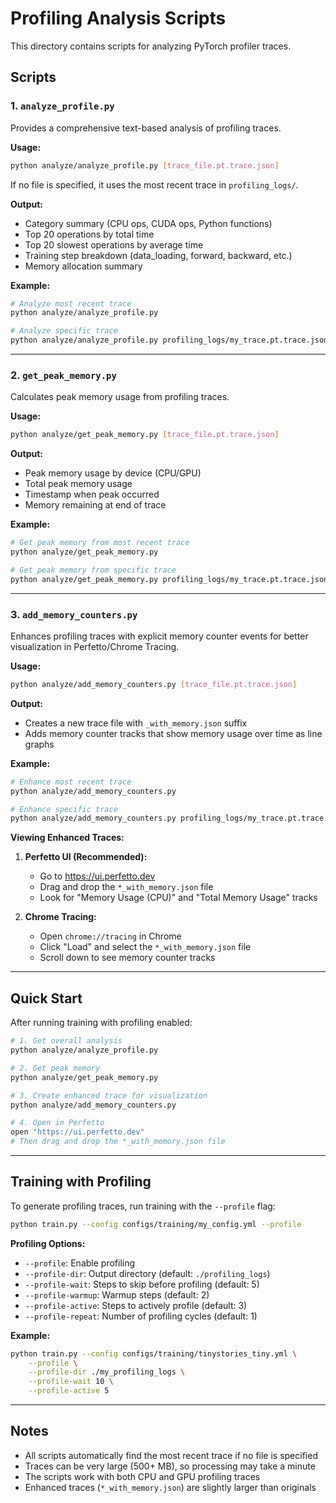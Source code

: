 # Profiling Analysis Scripts

This directory contains scripts for analyzing PyTorch profiler traces.

## Scripts

### 1. `analyze_profile.py`

Provides a comprehensive text-based analysis of profiling traces.

**Usage:**
```bash
python analyze/analyze_profile.py [trace_file.pt.trace.json]
```

If no file is specified, it uses the most recent trace in `profiling_logs/`.

**Output:**
- Category summary (CPU ops, CUDA ops, Python functions)
- Top 20 operations by total time
- Top 20 slowest operations by average time
- Training step breakdown (data_loading, forward, backward, etc.)
- Memory allocation summary

**Example:**
```bash
# Analyze most recent trace
python analyze/analyze_profile.py

# Analyze specific trace
python analyze/analyze_profile.py profiling_logs/my_trace.pt.trace.json
```

---

### 2. `get_peak_memory.py`

Calculates peak memory usage from profiling traces.

**Usage:**
```bash
python analyze/get_peak_memory.py [trace_file.pt.trace.json]
```

**Output:**
- Peak memory usage by device (CPU/GPU)
- Total peak memory usage
- Timestamp when peak occurred
- Memory remaining at end of trace

**Example:**
```bash
# Get peak memory from most recent trace
python analyze/get_peak_memory.py

# Get peak memory from specific trace
python analyze/get_peak_memory.py profiling_logs/my_trace.pt.trace.json
```

---

### 3. `add_memory_counters.py`

Enhances profiling traces with explicit memory counter events for better visualization in Perfetto/Chrome Tracing.

**Usage:**
```bash
python analyze/add_memory_counters.py [trace_file.pt.trace.json]
```

**Output:**
- Creates a new trace file with `_with_memory.json` suffix
- Adds memory counter tracks that show memory usage over time as line graphs

**Example:**
```bash
# Enhance most recent trace
python analyze/add_memory_counters.py

# Enhance specific trace
python analyze/add_memory_counters.py profiling_logs/my_trace.pt.trace.json
```

**Viewing Enhanced Traces:**

1. **Perfetto UI (Recommended):**
   - Go to https://ui.perfetto.dev
   - Drag and drop the `*_with_memory.json` file
   - Look for "Memory Usage (CPU)" and "Total Memory Usage" tracks

2. **Chrome Tracing:**
   - Open `chrome://tracing` in Chrome
   - Click "Load" and select the `*_with_memory.json` file
   - Scroll down to see memory counter tracks

---

## Quick Start

After running training with profiling enabled:

```bash
# 1. Get overall analysis
python analyze/analyze_profile.py

# 2. Get peak memory
python analyze/get_peak_memory.py

# 3. Create enhanced trace for visualization
python analyze/add_memory_counters.py

# 4. Open in Perfetto
open "https://ui.perfetto.dev"
# Then drag and drop the *_with_memory.json file
```

---

## Training with Profiling

To generate profiling traces, run training with the `--profile` flag:

```bash
python train.py --config configs/training/my_config.yml --profile
```

**Profiling Options:**
- `--profile`: Enable profiling
- `--profile-dir`: Output directory (default: `./profiling_logs`)
- `--profile-wait`: Steps to skip before profiling (default: 5)
- `--profile-warmup`: Warmup steps (default: 2)
- `--profile-active`: Steps to actively profile (default: 3)
- `--profile-repeat`: Number of profiling cycles (default: 1)

**Example:**
```bash
python train.py --config configs/training/tinystories_tiny.yml \
    --profile \
    --profile-dir ./my_profiling_logs \
    --profile-wait 10 \
    --profile-active 5
```

---

## Notes

- All scripts automatically find the most recent trace if no file is specified
- Traces can be very large (500+ MB), so processing may take a minute
- The scripts work with both CPU and GPU profiling traces
- Enhanced traces (`*_with_memory.json`) are slightly larger than originals
